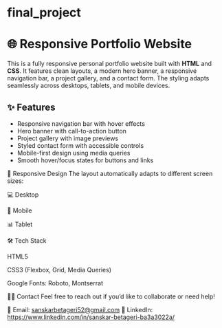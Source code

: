 # final_project
# 🌐 Responsive Portfolio Website

This is a fully responsive personal portfolio website built with **HTML** and **CSS**. It features clean layouts, a modern hero banner, a responsive navigation bar, a project gallery, and a contact form. The styling adapts seamlessly across desktops, tablets, and mobile devices.


## ✨ Features

- Responsive navigation bar with hover effects  
- Hero banner with call-to-action button  
- Project gallery with image previews  
- Styled contact form with accessible controls  
- Mobile-first design using media queries  
- Smooth hover/focus states for buttons and links

📱 Responsive Design
The layout automatically adapts to different screen sizes:

💻 Desktop

📱 Mobile

📊 Tablet

🛠️ Tech Stack

HTML5

CSS3 (Flexbox, Grid, Media Queries)

Google Fonts: Roboto, Montserrat

🙋‍♂️ Contact
Feel free to reach out if you’d like to collaborate or need help!

📧 Email: sanskarbetageri52@gmail.com
🔗 LinkedIn: https://www.linkedin.com/in/sanskar-betageri-ba3a3022a/
